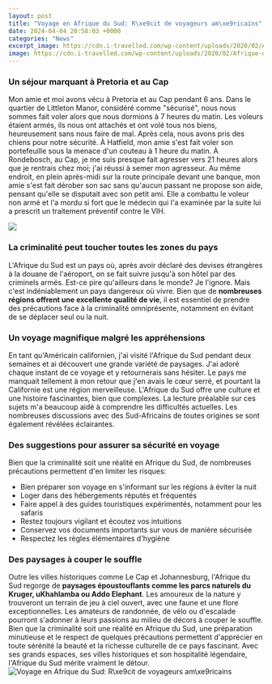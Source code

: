 ```yaml
---
layout: post
title: "Voyage en Afrique du Sud: R\xe9cit de voyageurs am\xe9ricains"
date: 2024-04-04 20:58:03 +0000
categories: "News"
excerpt_image: https://cdn.i-travelled.com/wp-content/uploads/2020/02/Afrique-du-Sud.jpg
image: https://cdn.i-travelled.com/wp-content/uploads/2020/02/Afrique-du-Sud.jpg
---
```


### Un séjour marquant à Pretoria et au Cap
Mon amie et moi avons vécu à Pretoria et au Cap pendant 6 ans. Dans le quartier de Littleton Manor, considéré comme "sécurisé", nous nous sommes fait voler alors que nous dormions à 7 heures du matin. Les voleurs étaient armés, ils nous ont attachés et ont volé tous nos biens, heureusement sans nous faire de mal. Après cela, nous avons pris des chiens pour notre sécurité. À Hatfield, mon amie s'est fait voler son portefeuille sous la menace d'un couteau à 1 heure du matin. À Rondebosch, au Cap, je me suis presque fait agresser vers 21 heures alors que je rentrais chez moi; j'ai réussi à semer mon agresseur. Au même endroit, en plein après-midi sur la route principale devant une banque, mon amie s'est fait dérober son sac sans qu'aucun passant ne propose son aide, pensant qu'elle se disputait avec son petit ami. Elle a combattu le voleur non armé et l'a mordu si fort que le médecin qui l'a examinée par la suite lui a prescrit un traitement préventif contre le VIH. 

![](https://www.voyageavecnous.fr/wp-content/uploads/2021/06/safari-south-africa.jpg)
### La criminalité peut toucher toutes les zones du pays
L'Afrique du Sud est un pays où, après avoir déclaré des devises étrangères à la douane de l'aéroport, on se fait suivre jusqu'à son hôtel par des criminels armés. Est-ce pire qu'ailleurs dans le monde? Je l'ignore. Mais c'est indéniablement un pays dangereux où vivre. Bien que de **nombreuses régions offrent une excellente qualité de vie**, il est essentiel de prendre des précautions face à la criminalité omniprésente, notamment en évitant de se déplacer seul ou la nuit. 
### Un voyage magnifique malgré les appréhensions
En tant qu'Américain californien, j'ai visité l'Afrique du Sud pendant deux semaines et ai découvert une grande variété de paysages. J'ai adoré chaque instant de ce voyage et y retournerais sans hésiter. Le pays me manquait tellement à mon retour que j'en avais le cœur serré, et pourtant la Californie est une région merveilleuse. L'Afrique du Sud offre une culture et une histoire fascinantes, bien que complexes. La lecture préalable sur ces sujets m'a beaucoup aidé à comprendre les difficultés actuelles. Les nombreuses discussions avec des Sud-Africains de toutes origines se sont également révélées éclairantes. 
### Des suggestions pour assurer sa sécurité en voyage
Bien que la criminalité soit une réalité en Afrique du Sud, de nombreuses précautions permettent d'en limiter les risques:
- Bien préparer son voyage en s'informant sur les régions à éviter la nuit
- Loger dans des hébergements réputés et fréquentés
- Faire appel à des guides touristiques expérimentés, notamment pour les safaris
- Restez toujours vigilant et écoutez vos intuitions
- Conservez vos documents importants sur vous de manière sécurisée
- Respectez les règles élémentaires d'hygiène
### Des paysages à couper le souffle
Outre les villes historiques comme Le Cap et Johannesburg, l'Afrique du Sud regorge de **paysages époustouflants comme les parcs naturels du Kruger, uKhahlamba ou Addo Elephant**. Les amoureux de la nature y trouveront un terrain de jeu à ciel ouvert, avec une faune et une flore exceptionnelles. Les amateurs de randonnée, de vélo ou d'escalade pourront s'adonner à leurs passions au milieu de décors à couper le souffle. 
Bien que la criminalité soit une réalité en Afrique du Sud, une préparation minutieuse et le respect de quelques précautions permettent d'apprécier en toute sérénité la beauté et la richesse culturelle de ce pays fascinant. Avec ses grands espaces, ses villes historiques et son hospitalité légendaire, l'Afrique du Sud mérite vraiment le détour.
![Voyage en Afrique du Sud: R\xe9cit de voyageurs am\xe9ricains](https://cdn.i-travelled.com/wp-content/uploads/2020/02/Afrique-du-Sud.jpg)